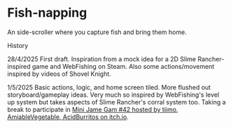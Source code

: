 # Fish-napping
An side-scroller where you capture fish and bring them home.

History

28/4/2025
First draft. Inspiration from a mock idea for a 2D Slime Rancher-inspired game and WebFishing on Steam. Also some actions/movement inspired by videos of Shovel Knight.

1/5/2025
Basic actions, logic, and home screen tiled. More flushed out storyboard/gameplay ideas. Very much so inspired by WebFishing's level up system but takes aspects of Slime Rancher's corral system too. Taking a break to participate in [Mini Jame Gam #42 hosted by tiimo, AmiableVegetable, AcidBurritos on itch.io](https://itch.io/jam/mini-jame-gam-42).

